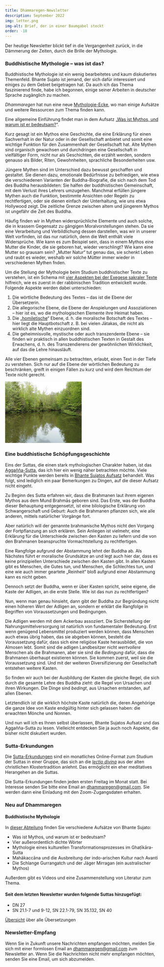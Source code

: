 ```yaml
---
title: Dhammaregen-Newsletter
description: September 2022
img: letter.png
img-alt: Brief, der in einer Baumgabel steckt
order: -18
---
```


Der heutige Newsletter blickt tief in die Vergangenheit zurück, in die Dämmerung der Zeiten, durch die Brille der Mythologie.

### Buddhistische Mythologie – was ist das?

Buddhistische Mythologie ist ein wenig bearbeitetes und kaum diskutiertes Themenfeld. Bhante Sujato ist jemand, der sich dafür interessiert und einiges zu dem Gebiet beigetragen hat. Da auch ich das Thema faszinierend finde, habe ich begonnen, einige seiner Arbeiten in deutscher Sprache zugänglich zu machen.

*Dhammaregen* hat nun eine neue [Mythologie-Ecke](#/wiki/mythologie/inhalt), wo man einige Aufsätze und weitere Ressourcen zum Thema finden kann.

Eine allgemeine Einführung findet man in dem Aufsatz „[Was ist Mythos, und warum ist er bedeutsam?](#/wiki/mythologie/mythos)“.

Kurz gesagt ist ein Mythos eine Geschichte, die eine Erklärung für einen Sachverhalt in der Natur oder in der Gesellschaft anbietet und somit eine wichtige Funktion für den Zusammenhalt der Gesellschaft hat. Alte Mythen sind organisch gewachsen und durchdringen eine Gesellschaft in vielfältiger Form, nicht nur als Geschichten, die erzählt werden, sondern genauso als Bilder, Riten, Gewohnheiten, sprachliche Besonderheiten usw.

Jüngere Mythen sind im Unterschied dazu bewusst geschaffen und gestaltet. Sie dienen dazu, emotionale Bedürfnisse zu befriedigen, wie etwa die verschiedenen Varianten der Buddha-Biografie, die sich nach dem Tod des Buddha herausbildeten: Sie halfen der buddhistischen Gemeinschaft, mit dem Verlust ihres Lehrers umzugehen. Manchmal erfüllen jüngere Mythen auch die Funktion, bestimmte Ansichten oder Regeln zu rechtfertigen, oder sie dienen einfach der Unterhaltung, wie uns etwa Hollywood zeigt. Die zeitliche Grenze zwischen altem und jüngerem Mythos ist ungefähr die Zeit des Buddha.

Häufig finden wir in Mythen widersprüchliche Elemente und auch solche, die in krassem Gegensatz zu gängigen Moralvorstellungen stehen. Da sie eine Verarbeitung und Verbildlichung dessen darstellen, was wir in unserer Welt vorfinden, ist das nur natürlich, denn die Welt enthält viele Widersprüche. Wie kann es zum Beispiel sein, dass in einem Mythos eine Mutter die Kinder, die sie geboren hat, wieder verschlingt? Wie kann eine Mutter so grausam sein? „Mutter Natur“ tut genau das, sie schenkt Leben und raubt es wieder, weshalb wir solche Mütter immer wieder in verschiedenen Mythen fnden.

Um die Stellung der Mythologie beim Studium buddhistischer Texte zu verstehen, ist ein Schema mit [vier Aspekten bei der Exegese sakraler Texte](https://de.wikipedia.org/wiki/PaRDeS) hilfreich, wie es zuerst in der rabbinischen Tradition entwickelt wurde. Folgende Aspekte werden dabei unterschieden:
1. Die wörtliche Bedeutung des Textes – das ist die Ebene der Übersetzerin.
1. Die allegorische Ebene, die Ebene der Anspielungen und Assoziationen – hier ist es, wo die mythologischen Elemente ihre Heimat haben.
1. Die „[homiletische](https://de.wikipedia.org/wiki/Homiletik)“ Ebene, d. h. die moralische Botschaft des Textes – hier liegt die Hauptbotschaft z. B. bei vielen Jātakas, die nicht als wirklich alte Mythen einzuordnen sind.
1. Die geheimnisvolle, mystische oder auch transzendente Ebene – sie finden wir praktisch in allen buddhistischen Texten in Gestalt des Erwachens, d. h. des Transzendierens der gewöhnlichen Wirklichkeit, auf das die Lehre hinausläuft.

Alle vier Ebenen gemeinsam zu betrachten, erlaubt, einen Text in der Tiefe zu verstehen. Sich nur auf die Ebene der wörtlichen Bedeutung zu beschränken, greift in einigen Fällen zu kurz und wird dem Reichtum der Texte nicht gerecht.

<p><img src="img/myth.png" alt="See, von Bäumen umstanden, die sich darin spiegeln" style="height: 200px;"></p>

### Eine buddhistische Schöpfungsgeschichte

Eins der Suttas, die einen stark mythologischen Charakter haben, ist das [Aggañña-Sutta](#/sutta/dn27/de/sabbamitta), das ich hier ein wenig näher betrachten möchte. Viele wichtige Punkte werden bereits in [Bhante Sujatos Aufsatz](#/wiki/mythologie/dicht) behandelt. Was folgt, sind lediglich ein paar Bemerkungen zu Dingen, auf die dieser Aufsatz nicht eingeht.

Zu Beginn des Sutta erfahren wir, dass die Brahmanen laut ihrem eigenen Mythos aus dem Mund Brahmās geboren sind. Das Erste, was der Buddha dieser Behauptung entgegensetzt, ist eine bilologische Erklärung von Schwangerschaft und Geburt: Auch die Brahmanen pflanzen sich, wie alle anderen, mittels natürlicher Vorgänge fort.

Aber natürlich will der genannte brahmanische Mythos nicht den Vorgang der Fortpflanzung an sich erklären. Sein Anliegen ist vielmehr, eine Erklärung für die Unterschiede zwischen den Kasten zu liefern und die von den Brahmanen beanspruchte Vormachtstellung zu rechtfertigen.

Eine Rangfolge aufgrund der Abstammung lehnt der Buddha ab. Als Nächstes führt er moralische Grundsätze an und legt auch hier dar, dass es keine prinzipiellen Unterschiede zwischen den Kasten gibt. In allen Kasten gibt es Menschen, die Gutes tun, und Menschen, die Schlechtes tun, und eine wie auch immer geartete „Reinheit“ bloß aufgrund einer Abstammung kann es nicht geben.

Dennoch setzt der Buddha, wenn er über Kasten spricht, seine eigene, die Kaste der Adligen, an die erste Stelle. Wie ist das nun zu rechtfertigen?

Nun, wenn man genau hinsieht, dann gibt der Buddha zur Begründung nicht einen höheren *Wert* der Adligen an, sondern er erklärt die Rangfolge in Begriffen von Voraussetzungen und Bedingungen. 

Die Adligen werden mit dem Ackerbau assoziiert. Die Sicherstellung der Nahrungsmittelversorgung ist natürlich von fundamentaler Bedeutung. Erst wenn genügend Lebensmittel produziert werden können, dass Menschen auch etwas übrig haben, das sie abgeben können, besteht die Voraussetzung dafür, dass sich eine religiöse Kaste herausbildet, die von Almosen lebt. Somit sind die adligen Landbesitzer nicht *wertvollere* Menschen als die Brahmanen, aber sie sind die *Bedingung* dafür, dass die Brahmanen überhaupt existieren können. Sie kommen zuerst, weil sie die Voraussetzung sind. Und mit der weiteren Diversifizierung der Gesellschaft entstehen weitere Kasten.

So finden wir auch bei der Ausbildung der Kasten die gleiche Regel, die sich durch die gesamte Lehre des Buddha zieht: die Regel von Ursachen und ihren Wirkungen. Die Dinge sind *bedingt*, aus Ursachen entstanden, auf allen Ebenen.

Letztendlich ist die wirklich höchste Kaste natürlich die, deren Angehörige die ganze Idee von Kaste endgültig hinter sich gelassen haben: die erwachten Mönche und Nonnen.

Und nun will ich es Ihnen selbst überlassen, Bhante Sujatos Aufsatz und das Aggañña-Sutta zu lesen. Vielleicht entdecken Sie ja auch noch Aspekte, die bisher nicht diskutiert wurden.

### Sutta-Erkundungen 

Die [Sutta-Erkundungen](#/wiki/erkundung) sind ein monatliches Online-Format zum Studium der Suttas in einer Gruppe, das sich an die [*lectio divina*](https://de.wikipedia.org/wiki/Lectio_divina) aus der alten christlichen Klostertradition anlehnt. Das ermöglicht ein eher meditatives Herangehen an die Suttas.

Die Sutta-Erkundungen finden jeden ersten Freitag im Monat statt. Bei Interesse senden Sie bitte eine Email an [dhammaregen@gmail.com](mailto:dhammaregen@gmail.com). Sie werden dann eine Einladung mit den Zoom-Zugangsdaten erhalten.

### Neu auf Dhammaregen

#### Buddhistische Mythologie

In [dieser Abteilung](#/wiki/mythologie/inhalt) finden Sie verschiedene Aufsätze von Bhante Sujato:
- Was ist Mythos, und warum ist er bedeutsam?
- Vier außerordentlich dichte Wörter
- Mythologie eines kulturellen Transformationsprozesses im Ghaṭīkāra-Sutta
- Mahākaccāna und die Ausbreitung der indo-arischen Kultur nach Avanti
- Die Schlange Gurrangatch und der Jäger Mirragan (ein australischer Mythos)

Außerdem gibt es Videos und eine Zusammenstellung von Literatur zum Thema.

#### Seit dem letzten Newsletter wurden folgende Suttas hinzugefügt:

- DN 27
- SN 21.1-7 und 9-12, SN 22.1-79, SN 35.132, SN 40

[Übersicht](#/wiki/uebersetzung/uebersicht) über alle Übersetzungen

### Newsletter-Empfang

Wenn Sie in Zukunft unsere Nachrichten empfangen möchten, melden Sie sich mit einer formlosen Email an [dhammaregen@gmail.com](mailto:dhammaregen@gmail.com) zum Newsletter an. Wenn Sie die Nachrichten nicht mehr empfangen möchten, senden Sie eine Email, um sich abzumelden.
